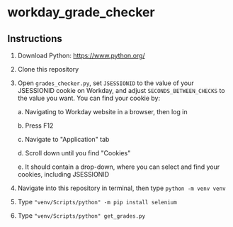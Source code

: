 # workday_grade_checker
## Instructions
1. Download Python: https://www.python.org/
2. Clone this repository
3. Open `grades_checker.py`, set `JSESSIONID` to the value of your JSESSIONID cookie on Workday, and adjust `SECONDS_BETWEEN_CHECKS` to the value you want. You can find your cookie by:

    a. Navigating to Workday website in a browser, then log in
  
    b. Press F12
  
    c. Navigate to "Application" tab
  
    d. Scroll down until you find "Cookies"
  
    e. It should contain a drop-down, where you can select and find your cookies, including JSESSIONID
5. Navigate into this repository in terminal, then type `python -m venv venv`
6. Type `"venv/Scripts/python" -m pip install selenium`
7. Type `"venv/Scripts/python" get_grades.py`
